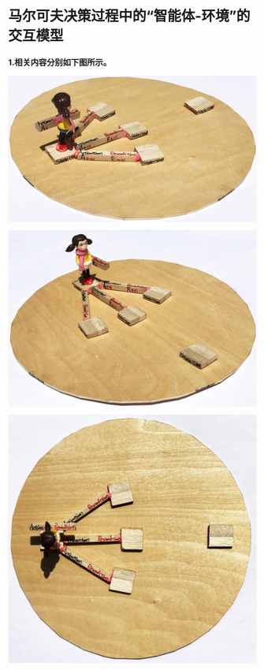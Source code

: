 # 马尔可夫决策过程中的“智能体-环境”的交互模型

### 1.相关内容分别如下图所示。

![](/images/强化学习/基本概念/马尔可夫决策过程中的“智能体-环境”的交互模型/1a1.jpg)

![](/images/强化学习/基本概念/马尔可夫决策过程中的“智能体-环境”的交互模型/1a2.jpg)

![](/images/强化学习/基本概念/马尔可夫决策过程中的“智能体-环境”的交互模型/1a3.jpg)